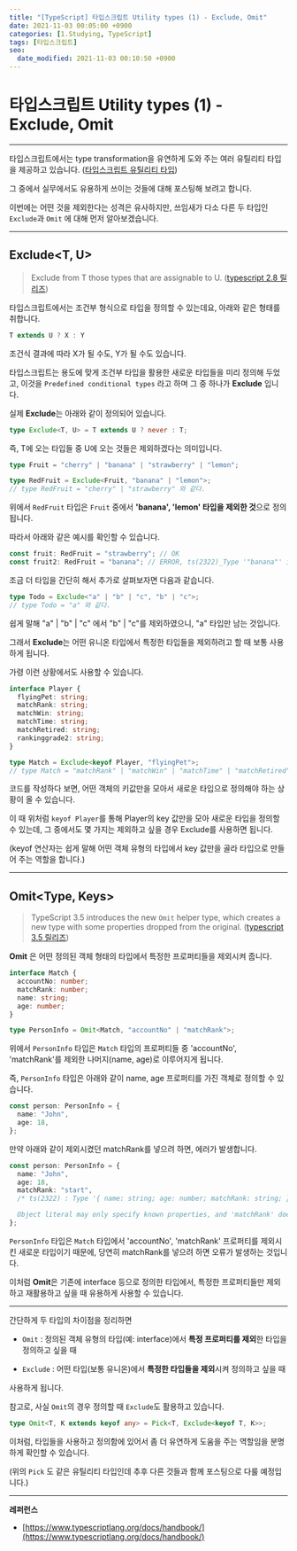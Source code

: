 ```yaml
---
title: "[TypeScript] 타입스크립트 Utility types (1) - Exclude, Omit"
date: 2021-11-03 00:05:00 +0900
categories: [1.Studying, TypeScript]
tags: [타입스크립트]
seo:
  date_modified: 2021-11-03 00:10:50 +0900
---
```


# **타입스크립트 Utility types (1) - Exclude, Omit**

---

타입스크립트에서는 type transformation을 유연하게 도와 주는 여러 유틸리티 타입을 제공하고 있습니다. ([타입스크립트 유틸리티 타입](https://www.typescriptlang.org/docs/handbook/utility-types.html#excludetype-excludedunion))

그 중에서 실무에서도 유용하게 쓰이는 것들에 대해 포스팅해 보려고 합니다.

이번에는 어떤 것을 제외한다는 성격은 유사하지만, 쓰임새가 다소 다른 두 타입인 `Exclude`과 `Omit` 에 대해 먼저 알아보겠습니다.

---

## **Exclude<T, U>**

> Exclude from T those types that are assignable to U. ([typescript 2.8 릴리즈](https://www.typescriptlang.org/docs/handbook/release-notes/typescript-2-8.html#predefined-conditional-types))

타입스크립트에서는 조건부 형식으로 타입을 정의할 수 있는데요, 아래와 같은 형태를 취합니다.

```ts
T extends U ? X : Y
```

조건식 결과에 따라 X가 될 수도, Y가 될 수도 있습니다.

타입스크립트는 용도에 맞게 조건부 타입을 활용한 새로운 타입들을 미리 정의해 두었고, 이것을 `Predefined conditional types` 라고 하며 그 중 하나가 **Exclude** 입니다.

실제 **Exclude**는 아래와 같이 정의되어 있습니다.

```ts
type Exclude<T, U> = T extends U ? never : T;
```

즉, T에 오는 타입들 중 U에 오는 것들은 제외하겠다는 의미입니다.

```ts
type Fruit = "cherry" | "banana" | "strawberry" | "lemon";

type RedFruit = Exclude<Fruit, "banana" | "lemon">;
// type RedFruit = "cherry" | "strawberry" 와 같다.
```

위에서 `RedFruit` 타입은 `Fruit` 중에서 **'banana', 'lemon' 타입을 제외한 것**으로 정의됩니다.

따라서 아래와 같은 예시를 확인할 수 있습니다.

```ts
const fruit: RedFruit = "strawberry"; // OK
const fruit2: RedFruit = "banana"; // ERROR, ts(2322)_Type '"banana"' is not assignable to type '"cherry" | "strawberry"'.
```

조금 더 타입을 간단히 해서 추가로 살펴보자면 다음과 같습니다.

```ts
type Todo = Exclude<"a" | "b" | "c", "b" | "c">;
// type Todo = "a" 와 같다.
```

쉽게 말해 "a" | "b" | "c" 에서 "b" | "c"를 제외하였으니, "a" 타입만 남는 것입니다.

그래서 **Exclude**는 어떤 유니온 타입에서 특정한 타입들을 제외하려고 할 때 보통 사용하게 됩니다.

가령 이런 상황에서도 사용할 수 있습니다.

```ts
interface Player {
  flyingPet: string;
  matchRank: string;
  matchWin: string;
  matchTime: string;
  matchRetired: string;
  rankinggrade2: string;
}

type Match = Exclude<keyof Player, "flyingPet">;
// type Match = "matchRank" | "matchWin" | "matchTime" | "matchRetired" | "rankinggrade2" 와 같다.
```

코드를 작성하다 보면, 어떤 객체의 키값만을 모아서 새로운 타입으로 정의해야 하는 상황이 올 수 있습니다.

이 때 위처럼 `keyof Player`를 통해 Player의 key 값만을 모아 새로운 타입을 정의할 수 있는데, 그 중에서도 몇 가지는 제외하고 싶을 경우 Exclude를 사용하면 됩니다.

(keyof 연산자는 쉽게 말해 어떤 객체 유형의 타입에서 key 값만을 골라 타입으로 만들어 주는 역할을 합니다.)

---

## **Omit<Type, Keys>**

> TypeScript 3.5 introduces the new `Omit` helper type, which creates a new type with some properties dropped from the original. ([typescript 3.5 릴리즈](https://www.typescriptlang.org/docs/handbook/release-notes/typescript-3-5.html#the-omit-helper-type))

**Omit** 은 어떤 정의된 객체 형태의 타입에서 특정한 프로퍼티들을 제외시켜 줍니다.

```ts
interface Match {
  accountNo: number;
  matchRank: number;
  name: string;
  age: number;
}

type PersonInfo = Omit<Match, "accountNo" | "matchRank">;
```

위에서 `PersonInfo` 타입은 `Match` 타입의 프로퍼티들 중 'accountNo', 'matchRank'를 제외한 나머지(name, age)로 이루어지게 됩니다.

즉, `PersonInfo` 타입은 아래와 같이 name, age 프로퍼티를 가진 객체로 정의할 수 있습니다.

```ts
const person: PersonInfo = {
  name: "John",
  age: 18,
};
```

만약 아래와 같이 제외시켰던 matchRank를 넣으려 하면, 에러가 발생합니다.

```ts
const person: PersonInfo = {
  name: "John",
  age: 18,
  matchRank: "start",
  /* ts(2322) : Type '{ name: string; age: number; matchRank: string; }' is not assignable to type 'Omit<Match, "accountNo" | "matchRank">'.

  Object literal may only specify known properties, and 'matchRank' does not exist in type 'Omit<Match, "accountNo" | "matchRank">'. */
};
```

`PersonInfo` 타입은 `Match` 타입에서 'accountNo', 'matchRank' 프로퍼티를 제외시킨 새로운 타입이기 때문에, 당연히 matchRank를 넣으려 하면 오류가 발생하는 것입니다.

이처럼 **Omit**은 기존에 interface 등으로 정의한 타입에서, 특정한 프로퍼티들만 제외하고 재활용하고 싶을 때 유용하게 사용할 수 있습니다.

---

간단하게 두 타입의 차이점을 정리하면

- `Omit` : 정의된 객체 유형의 타입(예: interface)에서 **특정 프로퍼티를 제외**한 타입을 정의하고 싶을 때

- `Exclude` : 어떤 타입(보통 유니온)에서 **특정한 타입들을 제외**시켜 정의하고 싶을 때

사용하게 됩니다.

참고로, 사실 `Omit`의 경우 정의할 때 `Exclude`도 활용하고 있습니다.

```ts
type Omit<T, K extends keyof any> = Pick<T, Exclude<keyof T, K>>;
```

이처럼, 타입들을 사용하고 정의함에 있어서 좀 더 유연하게 도움을 주는 역할임을 분명하게 확인할 수 있습니다.

(위의 `Pick` 도 같은 유틸리티 타입인데 추후 다른 것들과 함께 포스팅으로 다룰 예정입니다.)

---

**레퍼런스**

- [https://www.typescriptlang.org/docs/handbook/](https://www.typescriptlang.org/docs/handbook/)
